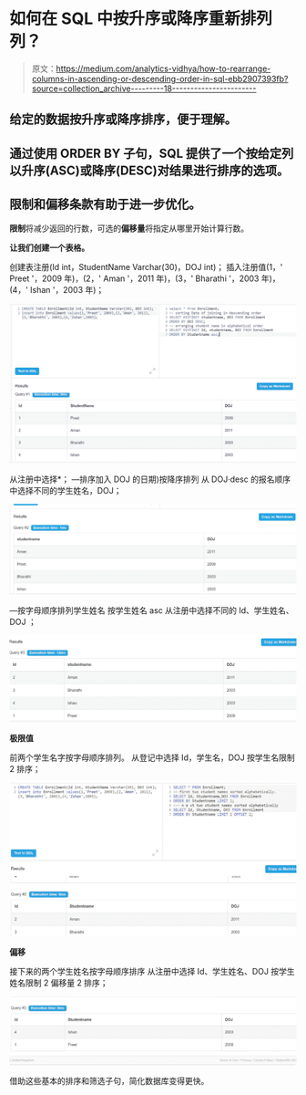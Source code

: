 # 如何在 SQL 中按升序或降序重新排列列？

> 原文：<https://medium.com/analytics-vidhya/how-to-rearrange-columns-in-ascending-or-descending-order-in-sql-ebb2907393fb?source=collection_archive---------18----------------------->

## 给定的数据按升序或降序排序，便于理解。

## 通过使用 ORDER BY 子句，SQL 提供了一个按给定列以升序(ASC)或降序(DESC)对结果进行排序的选项。

## **限制**和**偏移**条款有助于进一步优化。

**限制**将减少返回的行数，可选的**偏移量**将指定从哪里开始计算行数。

**让我们创建一个表格。**

创建表注册(Id int，StudentName Varchar(30)，DOJ int)；
插入注册值(1，' Preet '，2009 年)，(2，' Aman '，2011 年)，(3，' Bharathi '，2003 年)，(4，' Ishan '，2003 年)；

![](img/56be3ef1cb12cd360cc02246bd9e7df8.png)

从注册中选择*；
—排序加入 DOJ 的日期)按降序排列
从 DOJ·desc 的报名顺序
中选择不同的学生姓名，DOJ；

![](img/77f2f99aede57e81ec8df299cd982a7b.png)

—按字母顺序排列学生姓名
按学生姓名 asc 从注册中选择不同的 Id、学生姓名、DOJ
；

![](img/0758e7df90dd7d2c551a63015c750c97.png)

**极限值**

前两个学生名字按字母顺序排列。
从登记中选择 Id，学生名，DOJ
按学生名限制 2 排序；

![](img/4ccdcde75a3f6f1702271a4b363d58e2.png)

**偏移**

接下来的两个学生姓名按字母顺序排序
从注册中选择 Id、学生姓名、DOJ
按学生姓名限制 2 偏移量 2 排序；

![](img/1d89e28f79d6e7647e0c85bd7a8b179b.png)

借助这些基本的排序和筛选子句，简化数据库变得更快。